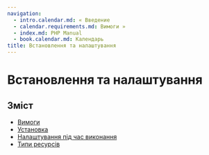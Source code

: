 ```yaml
---
navigation:
  - intro.calendar.md: « Введение
  - calendar.requirements.md: Вимоги »
  - index.md: PHP Manual
  - book.calendar.md: Календарь
title: Встановлення та налаштування
---
```

# Встановлення та налаштування

## Зміст

-   [Вимоги](calendar.requirements.md)
-   [Установка](calendar.installation.md)
-   [Налаштування під час виконання](calendar.configuration.md)
-   [Типи ресурсів](calendar.resources.md)
